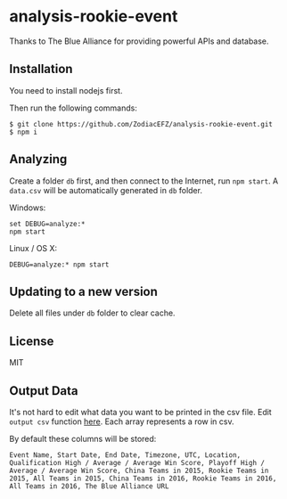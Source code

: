 # analysis-rookie-event

Thanks to The Blue Alliance for providing powerful APIs and database.

## Installation

You need to install nodejs first.

Then run the following commands:

```
$ git clone https://github.com/ZodiacEFZ/analysis-rookie-event.git
$ npm i
```

## Analyzing

Create a folder `db` first, and then connect to the Internet,
run `npm start`. A `data.csv` will be automatically generated in `db` folder.

Windows:

```
set DEBUG=analyze:*
npm start
```

Linux / OS X:

```
DEBUG=analyze:* npm start
```

## Updating to a new version

Delete all files under `db` folder to clear cache.

## License

MIT

## Output Data

It's not hard to edit what data you want to be printed in the csv file. Edit `output csv` function [here](https://github.com/ZodiacEFZ/analysis-rookie-event/blob/master/index.js#L76). Each array represents a row in csv.

By default these columns will be stored:

```
Event Name, Start Date, End Date, Timezone, UTC, Location, Qualification High / Average / Average Win Score, Playoff High / Average / Average Win Score, China Teams in 2015, Rookie Teams in 2015, All Teams in 2015, China Teams in 2016, Rookie Teams in 2016, All Teams in 2016, The Blue Alliance URL
```
